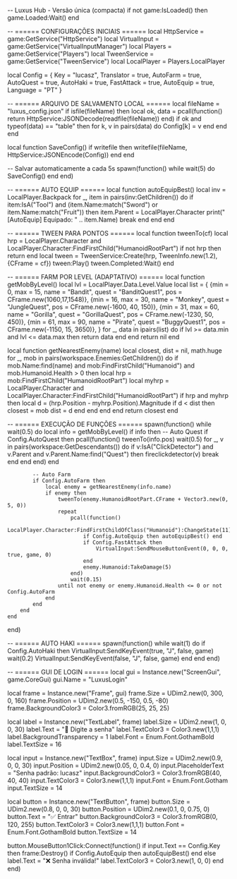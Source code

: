 -- Luxus Hub - Versão única (compacta)
if not game:IsLoaded() then game.Loaded:Wait() end

-- ====== CONFIGURAÇÕES INICIAIS ======
local HttpService = game:GetService("HttpService")
local VirtualInput = game:GetService("VirtualInputManager")
local Players = game:GetService("Players")
local TweenService = game:GetService("TweenService")
local LocalPlayer = Players.LocalPlayer

local Config = {
    Key = "lucasz",
    Translator = true,
    AutoFarm = true,
    AutoQuest = true,
    AutoHaki = true,
    FastAttack = true,
    AutoEquip = true,
    Language = "PT"
}

-- ====== ARQUIVO DE SALVAMENTO LOCAL ======
local fileName = "luxus_config.json"
if isfile(fileName) then
    local ok, data = pcall(function()
        return HttpService:JSONDecode(readfile(fileName))
    end)
    if ok and typeof(data) == "table" then
        for k, v in pairs(data) do Config[k] = v end
    end
end

local function SaveConfig()
    if writefile then
        writefile(fileName, HttpService:JSONEncode(Config))
    end
end

-- Salvar automaticamente a cada 5s
spawn(function()
    while wait(5) do
        SaveConfig()
    end
end)

-- ====== AUTO EQUIP ======
local function autoEquipBest()
    local inv = LocalPlayer.Backpack
    for _, item in pairs(inv:GetChildren()) do
        if item:IsA("Tool") and (item.Name:match("Sword") or item.Name:match("Fruit")) then
            item.Parent = LocalPlayer.Character
            print("[AutoEquip] Equipado: " .. item.Name)
            break
        end
    end
end

-- ====== TWEEN PARA PONTOS ======
local function tweenTo(cf)
    local hrp = LocalPlayer.Character and LocalPlayer.Character:FindFirstChild("HumanoidRootPart")
    if not hrp then return end
    local tween = TweenService:Create(hrp, TweenInfo.new(1.2), {CFrame = cf})
    tween:Play()
    tween.Completed:Wait()
end

-- ====== FARM POR LEVEL (ADAPTATIVO) ======
local function getMobByLevel()
    local lvl = LocalPlayer.Data.Level.Value
    local list = {
        {min = 0, max = 15, name = "Bandit", quest = "BanditQuest1", pos = CFrame.new(1060,17,1548)},
        {min = 16, max = 30, name = "Monkey", quest = "JungleQuest", pos = CFrame.new(-1600, 40, 150)},
        {min = 31, max = 60, name = "Gorilla", quest = "GorillaQuest", pos = CFrame.new(-1230, 50, 450)},
        {min = 61, max = 90, name = "Pirate", quest = "BuggyQuest1", pos = CFrame.new(-1150, 15, 3650)},
    }
    for _, data in ipairs(list) do
        if lvl >= data.min and lvl <= data.max then
            return data
        end
    end
    return nil
end

local function getNearestEnemy(name)
    local closest, dist = nil, math.huge
    for _, mob in pairs(workspace.Enemies:GetChildren()) do
        if mob.Name:find(name) and mob:FindFirstChild("Humanoid") and mob.Humanoid.Health > 0 then
            local hrp = mob:FindFirstChild("HumanoidRootPart")
            local myhrp = LocalPlayer.Character and LocalPlayer.Character:FindFirstChild("HumanoidRootPart")
            if hrp and myhrp then
                local d = (hrp.Position - myhrp.Position).Magnitude
                if d < dist then
                    closest = mob
                    dist = d
                end
            end
        end
    end
    return closest
end

-- ====== EXECUÇÃO DE FUNÇÕES ======
spawn(function()
    while wait(0.5) do
        local info = getMobByLevel()
        if info then
            -- Auto Quest
            if Config.AutoQuest then
                pcall(function()
                    tweenTo(info.pos)
                    wait(0.5)
                    for _, v in pairs(workspace:GetDescendants()) do
                        if v:IsA("ClickDetector") and v.Parent and v.Parent.Name:find("Quest") then
                            fireclickdetector(v)
                            break
                        end
                    end
                end)
            end

            -- Auto Farm
            if Config.AutoFarm then
                local enemy = getNearestEnemy(info.name)
                if enemy then
                    tweenTo(enemy.HumanoidRootPart.CFrame + Vector3.new(0, 5, 0))
                    repeat
                        pcall(function()
                            LocalPlayer.Character:FindFirstChildOfClass("Humanoid"):ChangeState(11)
                            if Config.AutoEquip then autoEquipBest() end
                            if Config.FastAttack then
                                VirtualInput:SendMouseButtonEvent(0, 0, 0, true, game, 0)
                            end
                            enemy.Humanoid:TakeDamage(5)
                        end)
                        wait(0.15)
                    until not enemy or enemy.Humanoid.Health <= 0 or not Config.AutoFarm
                end
            end
        end
    end
end)

-- ====== AUTO HAKI ======
spawn(function()
    while wait(1) do
        if Config.AutoHaki then
            VirtualInput:SendKeyEvent(true, "J", false, game)
            wait(0.2)
            VirtualInput:SendKeyEvent(false, "J", false, game)
        end
    end
end)

-- ====== GUI DE LOGIN ======
local gui = Instance.new("ScreenGui", game.CoreGui)
gui.Name = "LuxusLogin"

local frame = Instance.new("Frame", gui)
frame.Size = UDim2.new(0, 300, 0, 160)
frame.Position = UDim2.new(0.5, -150, 0.5, -80)
frame.BackgroundColor3 = Color3.fromRGB(25, 25, 25)

local label = Instance.new("TextLabel", frame)
label.Size = UDim2.new(1, 0, 0, 30)
label.Text = "🔐 Digite a senha"
label.TextColor3 = Color3.new(1,1,1)
label.BackgroundTransparency = 1
label.Font = Enum.Font.GothamBold
label.TextSize = 16

local input = Instance.new("TextBox", frame)
input.Size = UDim2.new(0.9, 0, 0, 30)
input.Position = UDim2.new(0.05, 0, 0.4, 0)
input.PlaceholderText = "Senha padrão: lucasz"
input.BackgroundColor3 = Color3.fromRGB(40, 40, 40)
input.TextColor3 = Color3.new(1,1,1)
input.Font = Enum.Font.Gotham
input.TextSize = 14

local button = Instance.new("TextButton", frame)
button.Size = UDim2.new(0.8, 0, 0, 30)
button.Position = UDim2.new(0.1, 0, 0.75, 0)
button.Text = "✅ Entrar"
button.BackgroundColor3 = Color3.fromRGB(0, 120, 255)
button.TextColor3 = Color3.new(1,1,1)
button.Font = Enum.Font.GothamBold
button.TextSize = 14

button.MouseButton1Click:Connect(function()
    if input.Text == Config.Key then
        frame:Destroy()
        if Config.AutoEquip then autoEquipBest() end
    else
        label.Text = "❌ Senha inválida!"
        label.TextColor3 = Color3.new(1, 0, 0)
    end
end)
